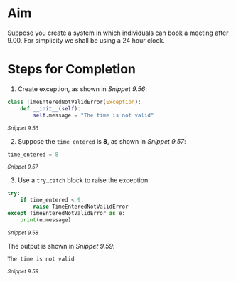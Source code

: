 <!-- practice -->

# Aim

Suppose you create a system in which individuals can book a meeting after 9.00. For simplicity we shall be using a 24 hour clock.

# Steps for Completion

1. Create exception, as shown in _Snippet 9.56_:

```python
class TimeEnteredNotValidError(Exception):
    def __init__(self):
        self.message = "The time is not valid"
```

<sup>_Snippet 9.56_</sup>

2. Suppose the `time_entered` is **8**, as shown in _Snippet 9.57_:

```python
time_entered = 8
```

<sup>_Snippet 9.57_</sup>

3. Use a `try…catch` block to raise the exception:

```python
try:
    if time_entered < 9:
        raise TimeEnteredNotValidError
except TimeEnteredNotValidError as e:
    print(e.message)
```

<sup>_Snippet 9.58_</sup>

The output is shown in _Snippet 9.59_:

```
The time is not valid
```

<sup>_Snippet 9.59_</sup>
